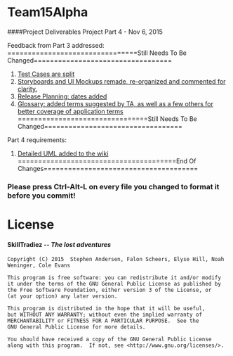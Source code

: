 # Team15Alpha
####Project Deliverables 
Project Part 4 - Nov 6, 2015

Feedback from Part 3 addressed:
================================Still Needs To Be Changed==================================
  1. [Test Cases are split](https://github.com/CMPUT301F15T15/Team15Alpha/tree/master/Skill/app/src/androidTest/java/com/skilltradiez/skilltraderz)
  2. [Storyboards and UI Mockups remade, re-organized and commented for clarity.](https://github.com/CMPUT301F15T15/Team15Alpha/wiki/Storyboard-and-UI)
  3. [Release Planning: dates added](https://github.com/CMPUT301F15T15/Team15Alpha/wiki/Release-Planning)
  4. [Glossary: added terms suggested by TA, as well as a few others for better coverage of application terms](https://github.com/CMPUT301F15T15/Team15Alpha/wiki/Glossary)
================================Still Needs To Be Changed==================================

Part 4 requirements:
   1. [Detailed UML added to the wiki](https://github.com/CMPUT301F15T15/Team15Alpha/wiki/UML)
=======================================End Of Changes======================================

### Please press Ctrl-Alt-L on every file you changed to format it before you commit!

# License 
####   __SkillTradiez__ -- _The lost adventures_
   
    Copyright (C) 2015  Stephen Andersen, Falon Scheers, Elyse Hill, Noah Weninger, Cole Evans

    This program is free software: you can redistribute it and/or modify
    it under the terms of the GNU General Public License as published by
    the Free Software Foundation, either version 3 of the License, or
    (at your option) any later version.

    This program is distributed in the hope that it will be useful,
    but WITHOUT ANY WARRANTY; without even the implied warranty of
    MERCHANTABILITY or FITNESS FOR A PARTICULAR PURPOSE.  See the
    GNU General Public License for more details.

    You should have received a copy of the GNU General Public License
    along with this program.  If not, see <http://www.gnu.org/licenses/>.
